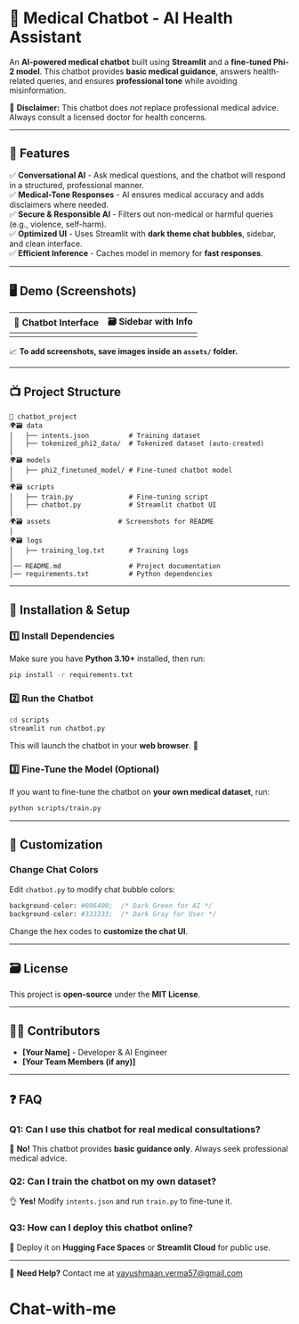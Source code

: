 # 🏥 Medical Chatbot - AI Health Assistant

An **AI-powered medical chatbot** built using **Streamlit** and a **fine-tuned Phi-2 model**. This chatbot provides **basic medical guidance**, answers health-related queries, and ensures **professional tone** while avoiding misinformation.

🚠 **Disclaimer:** This chatbot does *not* replace professional medical advice. Always consult a licensed doctor for health concerns.

---

## 🚀 Features

✅ **Conversational AI** - Ask medical questions, and the chatbot will respond in a structured, professional manner.\
✅ **Medical-Tone Responses** - AI ensures medical accuracy and adds disclaimers where needed.\
✅ **Secure & Responsible AI** - Filters out non-medical or harmful queries (e.g., violence, self-harm).\
✅ **Optimized UI** - Uses Streamlit with **dark theme chat bubbles**, sidebar, and clean interface.\
✅ **Efficient Inference** - Caches model in memory for **fast responses**.

---

## 🖥️ Demo (Screenshots)

| 💬 Chatbot Interface | 🗃️ Sidebar with Info |
| -------------------- | --------------------- |
|                      |                       |

📈 **To add screenshots, save images inside an ****************`assets/`**************** folder.**

---

## 📺 Project Structure

```
📂 chatbot_project
🌍🗃️ data
│   ├── intents.json          # Training dataset
│   ├── tokenized_phi2_data/  # Tokenized dataset (auto-created)
│
🌍🗃️ models
│   ├── phi2_finetuned_model/ # Fine-tuned chatbot model
│
🌍🗃️ scripts
│   ├── train.py              # Fine-tuning script
│   ├── chatbot.py            # Streamlit chatbot UI
│
🌍🗃️ assets                 # Screenshots for README
│
🌍🗃️ logs
│   ├── training_log.txt      # Training logs
│
│── README.md                 # Project documentation
│── requirements.txt          # Python dependencies
```

---

## 🔧 Installation & Setup

### **1️⃣ Install Dependencies**

Make sure you have **Python 3.10+** installed, then run:

```bash
pip install -r requirements.txt
```

### **2️⃣ Run the Chatbot**

```bash
cd scripts
streamlit run chatbot.py
```

This will launch the chatbot in your **web browser**. 🎉

### **3️⃣ Fine-Tune the Model (Optional)**

If you want to fine-tune the chatbot on **your own medical dataset**, run:

```bash
python scripts/train.py
```

---

## 🎨 Customization

### **Change Chat Colors**

Edit `chatbot.py` to modify chat bubble colors:

```python
background-color: #006400;  /* Dark Green for AI */
background-color: #333333;  /* Dark Gray for User */
```

Change the hex codes to **customize the chat UI**.

---

## 🗃️ License

This project is **open-source** under the **MIT License**.

---

## 👨‍💻 Contributors

- **[Your Name]** - Developer & AI Engineer
- **[Your Team Members (if any)]**

---

## ❓ FAQ

### **Q1: Can I use this chatbot for real medical consultations?**

🚫 **No!** This chatbot provides **basic guidance only**. Always seek professional medical advice.

### **Q2: Can I train the chatbot on my own dataset?**

👌 **Yes!** Modify `intents.json` and run `train.py` to fine-tune it.

### **Q3: How can I deploy this chatbot online?**

🚀 Deploy it on **Hugging Face Spaces** or **Streamlit Cloud** for public use.

---

📩 **Need Help?** Contact me at vayushmaan.verma57@gmail.com
# Chat-with-me
